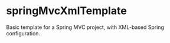 # springMvcXmlTemplate

Basic template for a Spring MVC project, with XML-based Spring configuration.
